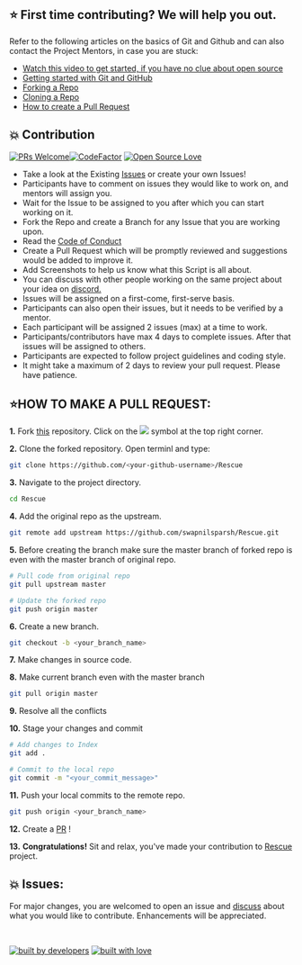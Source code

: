 ## ⭐ First time contributing? We will help you out.

Refer to the following articles on the basics of Git and Github and can also contact the Project Mentors, in case you are stuck:

* [Watch this video to get started, if you have no clue about open source](https://youtu.be/SL5KKdmvJ1U)
* [Getting started with Git and GitHub](https://docs.github.com/en/free-pro-team@latest/github/getting-started-with-github)
* [Forking a Repo](https://help.github.com/en/github/getting-started-with-github/fork-a-repo)
* [Cloning a Repo](https://help.github.com/en/desktop/contributing-to-projects/creating-a-pull-request)
* [How to create a Pull Request](https://opensource.com/article/19/7/create-pull-request-github)

## 💥 Contribution

[![PRs Welcome](https://img.shields.io/badge/PRs-welcome-brightgreen.svg?style=flat&logo=git&logoColor=white)](https://github.com/swapnilsparsh/Rescue/pulls)[![CodeFactor](https://www.codefactor.io/repository/github/vinitshahdeo/portscanner/badge)](https://www.codefactor.io/repository/github/swapnilsparsh/Rescue) [![Open Source Love](https://badges.frapsoft.com/os/v2/open-source.svg?v=103)](https://github.com/swapnilsparsh/Rescue)

* Take a look at the Existing [Issues](https://github.com/swapnilsparsh/Rescue/issues) or create your own Issues!
* Participants have to comment on issues they would like to work on, and mentors will assign you.
* Wait for the Issue to be assigned to you after which you can start working on it.
* Fork the Repo and create a Branch for any Issue that you are working upon.
* Read the [Code of Conduct](https://github.com/swapnilsparsh/Rescue/blob/master/Code_of_Conduct.md)
* Create a Pull Request which will be promptly reviewed and suggestions would be added to improve it.
* Add Screenshots to help us know what this Script is all about.
* You can discuss with other people working on the same project about your idea on [discord.](https://discord.com/channels/731001496417730611/792257592322949121)
* Issues will be assigned on a first-come, first-serve basis.
* Participants can also open their issues, but it needs to be verified by a mentor.
* Each participant will be assigned 2 issues (max) at a time to work.
* Participants/contributors have max 4 days to complete issues. After that issues will be assigned to others.
* Participants are expected to follow project guidelines and coding style.
* It might take a maximum of 2 days to review your pull request. Please have patience.

## ⭐HOW TO MAKE A PULL REQUEST:

**1.** Fork [this](https://github.com/swapnilsparsh/Rescue) repository.
Click on the <a href="https://github.com/swapnilsparsh/Rescue"><img src="https://img.icons8.com/ios/24/000000/code-fork.png"></a> symbol at the top right corner.

**2.** Clone the forked repository. Open terminl and type:

```bash
git clone https://github.com/<your-github-username>/Rescue
```

**3.** Navigate to the project directory.

```bash
cd Rescue
```
**4.** Add the original repo as the upstream.
```bash
git remote add upstream https://github.com/swapnilsparsh/Rescue.git
```

**5.** Before creating the branch make sure the master branch of forked repo is even with the master branch of original repo.
```bash
# Pull code from original repo
git pull upstream master

# Update the forked repo
git push origin master
```

**6.** Create a new branch.

```bash
git checkout -b <your_branch_name>
```

**7.** Make changes in source code.

**8.** Make current branch even with the master branch
```bash
git pull origin master
```
**9.** Resolve all the conflicts

**10.** Stage your changes and commit

```bash
# Add changes to Index
git add .

# Commit to the local repo
git commit -m "<your_commit_message>"
```

**11.** Push your local commits to the remote repo.

```bash
git push origin <your_branch_name>
```

**12.** Create a [PR](https://help.github.com/en/github/collaborating-with-issues-and-pull-requests/creating-a-pull-request) !

**13.** **Congratulations!** Sit and relax, you've made your contribution to [Rescue](https://github.com/swapnilsparsh/Rescue) project.


## 💥 Issues:
For major changes, you are welcomed to open an issue and [discuss](https://discord.com/channels/731001496417730611/792257592322949121) about what you would like to contribute. Enhancements will be appreciated.

<br/>

[![built by developers](https://forthebadge.com/images/badges/built-by-developers.svg)](https://github.com/swapnilsparsh/Rescue)
[![built with love](https://forthebadge.com/images/badges/built-with-love.svg)](https://github.com/swapnilsparsh/Rescue)

